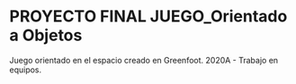 # PROYECTO FINAL JUEGO_Orientado a Objetos
 Juego orientado en el espacio creado en Greenfoot. 2020A - Trabajo en equipos.
